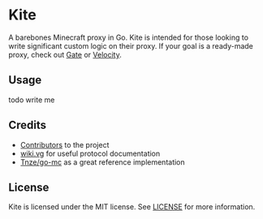 # Kite
A barebones Minecraft proxy in Go. Kite is intended for those looking to write significant custom logic
on their proxy. If your goal is a ready-made proxy, check out [Gate](https://github.com/minekube/gate) 
or [Velocity](https://github.com/PaperMC/Velocity). 

## Usage
todo write me

## Credits
* [Contributors](https://github.com/mworzala/kite/graphs/contributors) to the project
* [wiki.vg](https://wiki.vg/) for useful protocol documentation
* [Tnze/go-mc](https://github.com/Tnze/go-mc) as a great reference implementation

## License
Kite is licensed under the MIT license. See [LICENSE](LICENSE) for more information.
